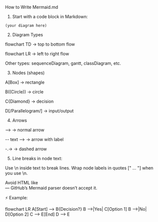 How to Write Mermaid.md

1. Start with a code block in Markdown:

```mermaid
(your diagram here)
```


2. Diagram Types

flowchart TD → top to bottom flow

flowchart LR → left to right flow

Other types: sequenceDiagram, gantt, classDiagram, etc.

3. Nodes (shapes)

A[Box] → rectangle

B((Circle)) → circle

C{Diamond} → decision

D[/Parallelogram/] → input/output

4. Arrows

--> → normal arrow

-- text --> → arrow with label

-.-> → dashed arrow

5. Line breaks in node text:

Use \n inside text to break lines.
Wrap node labels in quotes [" ... "] when you use \n.

Avoid HTML like <br/> — GitHub’s Mermaid parser doesn’t accept it.

⚡ Example:

flowchart LR
    A[Start] --> B{Decision?}
    B -->|Yes| C[Option 1]
    B -->|No| D[Option 2]
    C --> E[End]
    D --> E